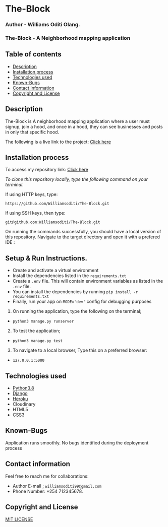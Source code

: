 # The-Block
### Author - Williams Oditi Olang.

### The-Block - A Neighborhood mapping application

## Table of contents
+ [Description](#Description)
+ [Installation process](#installation-process)
+ [Technologies used](#technologies-used)
+ [Known-Bugs](#known-bugs)
+ [Contact Information](#contact-information)
+ [Copyright and License](#copyright-and-license)

## Description
The-Block is A neighborhood mapping application where a user must signup, join a hood, and once in a hood, they can see businesses and posts in only that specific hood.

<!-- ![Project-design](/static/images/screenshot.png) -->

The following is a live link to the project:
[Click here](https://oditi-jirani.herokuapp.com/)

## Installation process
To access my repository link:
[Click here](https://github.com/Williamsoditi/The-Block.git)

*To clone this repository locally, type the following command on your terminal.*

If using HTTP keys, type:

`https://github.com/Williamsoditi/The-Block.git`


If using SSH keys, then type:

`git@github.com:Williamsoditi/The-Block.git`

On running the commands successfully, you should have a local version of this repository.
Navigate to the target directory and open it with a prefered IDE :
## Setup & Run Instructions.
- Create and activate a virtual environment
- Install the dependencies listed in the `requirements.txt`
- Create a `.env` file. This will contain environment variables as listed in the `.env` file.
- You can install the dependencies by running `pip install -r requirements.txt`
- Finally, run your app on `MODE='dev'` config for debugging purposes

1. On running the application, type the following on the terminal;
+ `python3 manage.py runserver`
2. To test the application;
+ `python3 manage.py test`
3. To navigate to a local browser, Type this on a preferred browser:
+ `127.0.0.1:5000`

## Technologies used
* [Python3.8](https://www.python.org/)
* [Django](https://www.djangoproject.com/)
* [Heroku](https://heroku.com)
* Cloudinary
* HTML5
* CSS3

## Known-Bugs
Application runs smoothly. No bugs identified during the deployment process

## Contact information
Feel free to reach me for collaborations:
+ Author E-mail ; `williamsoditi99@gmail.com `
+ Phone Number: +254 712345678.

## Copyright and License
[MIT LICENSE](/LICENSE)
